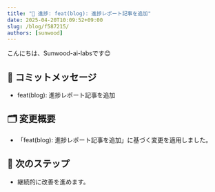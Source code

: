 ```yaml
---
title: "🚀 進捗: feat(blog): 進捗レポート記事を追加"
date: 2025-04-20T10:09:52+09:00
slug: /blog/f587215/
authors: [sunwood]
---
```


こんにちは、Sunwood-ai-labsです😊

## 🔖 コミットメッセージ
- feat(blog): 進捗レポート記事を追加

## 🗂️ 変更概要
- 「feat(blog): 進捗レポート記事を追加」に基づく変更を適用しました。

## 🚀 次のステップ
- 継続的に改善を進めます。

